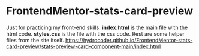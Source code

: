 # FrontendMentor-stats-card-preview
Just for practicing my front-end skills.
**index.html** is the main file with the html code.
**styles.css** is the file with the css code. Rest are some helper files from the site itself.
https://hydrocoder.github.io/FrontendMentor-stats-card-preview/stats-preview-card-component-main/index.html
